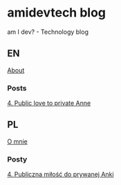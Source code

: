 # amidevtech blog 
am I dev? - Technology blog


## EN
[About](./en/about.md)
### Posts
[4. Public love to private Anne](./en/posts/4_public_love_to_private_anne/index.md)



## PL
[O mnie](./pl/o-mnie.md)
### Posty
[4. Publiczna miłość do prywanej Anki](./pl/posts/4_publiczna_milosc_do_prywatnej_anki/index.md)
